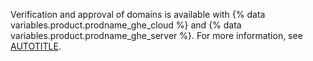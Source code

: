Verification and approval of domains is available with {% data variables.product.prodname_ghe_cloud %} and {% data variables.product.prodname_ghe_server %}. For more information, see [AUTOTITLE](/get-started/learning-about-github/githubs-plans).
